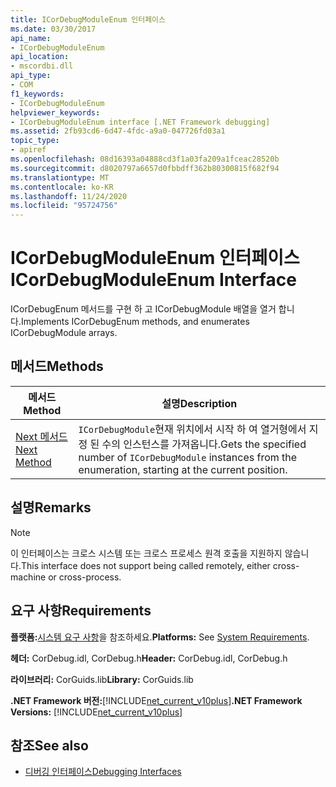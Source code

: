 ```yaml
---
title: ICorDebugModuleEnum 인터페이스
ms.date: 03/30/2017
api_name:
- ICorDebugModuleEnum
api_location:
- mscordbi.dll
api_type:
- COM
f1_keywords:
- ICorDebugModuleEnum
helpviewer_keywords:
- ICorDebugModuleEnum interface [.NET Framework debugging]
ms.assetid: 2fb93cd6-6d47-4fdc-a9a0-047726fd03a1
topic_type:
- apiref
ms.openlocfilehash: 08d16393a04888cd3f1a03fa209a1fceac28520b
ms.sourcegitcommit: d8020797a6657d0fbbdff362b80300815f682f94
ms.translationtype: MT
ms.contentlocale: ko-KR
ms.lasthandoff: 11/24/2020
ms.locfileid: "95724756"
---
```

# <a name="icordebugmoduleenum-interface"></a><span data-ttu-id="878bd-102">ICorDebugModuleEnum 인터페이스</span><span class="sxs-lookup"><span data-stu-id="878bd-102">ICorDebugModuleEnum Interface</span></span>

<span data-ttu-id="878bd-103">ICorDebugEnum 메서드를 구현 하 고 ICorDebugModule 배열을 열거 합니다.</span><span class="sxs-lookup"><span data-stu-id="878bd-103">Implements ICorDebugEnum methods, and enumerates ICorDebugModule arrays.</span></span>  
  
## <a name="methods"></a><span data-ttu-id="878bd-104">메서드</span><span class="sxs-lookup"><span data-stu-id="878bd-104">Methods</span></span>  
  
|<span data-ttu-id="878bd-105">메서드</span><span class="sxs-lookup"><span data-stu-id="878bd-105">Method</span></span>|<span data-ttu-id="878bd-106">설명</span><span class="sxs-lookup"><span data-stu-id="878bd-106">Description</span></span>|  
|------------|-----------------|  
|[<span data-ttu-id="878bd-107">Next 메서드</span><span class="sxs-lookup"><span data-stu-id="878bd-107">Next Method</span></span>](icordebugmoduleenum-next-method.md)|<span data-ttu-id="878bd-108">`ICorDebugModule`현재 위치에서 시작 하 여 열거형에서 지정 된 수의 인스턴스를 가져옵니다.</span><span class="sxs-lookup"><span data-stu-id="878bd-108">Gets the specified number of `ICorDebugModule` instances from the enumeration, starting at the current position.</span></span>|  
  
## <a name="remarks"></a><span data-ttu-id="878bd-109">설명</span><span class="sxs-lookup"><span data-stu-id="878bd-109">Remarks</span></span>  
  
> [!NOTE]
> <span data-ttu-id="878bd-110">이 인터페이스는 크로스 시스템 또는 크로스 프로세스 원격 호출을 지원하지 않습니다.</span><span class="sxs-lookup"><span data-stu-id="878bd-110">This interface does not support being called remotely, either cross-machine or cross-process.</span></span>  
  
## <a name="requirements"></a><span data-ttu-id="878bd-111">요구 사항</span><span class="sxs-lookup"><span data-stu-id="878bd-111">Requirements</span></span>  

 <span data-ttu-id="878bd-112">**플랫폼:**[시스템 요구 사항](../../get-started/system-requirements.md)을 참조하세요.</span><span class="sxs-lookup"><span data-stu-id="878bd-112">**Platforms:** See [System Requirements](../../get-started/system-requirements.md).</span></span>  
  
 <span data-ttu-id="878bd-113">**헤더:** CorDebug.idl, CorDebug.h</span><span class="sxs-lookup"><span data-stu-id="878bd-113">**Header:** CorDebug.idl, CorDebug.h</span></span>  
  
 <span data-ttu-id="878bd-114">**라이브러리:** CorGuids.lib</span><span class="sxs-lookup"><span data-stu-id="878bd-114">**Library:** CorGuids.lib</span></span>  
  
 <span data-ttu-id="878bd-115">**.NET Framework 버전:**[!INCLUDE[net_current_v10plus](../../../../includes/net-current-v10plus-md.md)]</span><span class="sxs-lookup"><span data-stu-id="878bd-115">**.NET Framework Versions:** [!INCLUDE[net_current_v10plus](../../../../includes/net-current-v10plus-md.md)]</span></span>  
  
## <a name="see-also"></a><span data-ttu-id="878bd-116">참조</span><span class="sxs-lookup"><span data-stu-id="878bd-116">See also</span></span>

- [<span data-ttu-id="878bd-117">디버깅 인터페이스</span><span class="sxs-lookup"><span data-stu-id="878bd-117">Debugging Interfaces</span></span>](debugging-interfaces.md)
